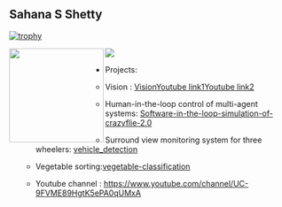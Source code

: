 ## Sahana S Shetty

[![trophy](https://github-profile-trophy.vercel.app/?username=sahanashetty31&theme=onedark)](https://github.com/ryo-ma/github-profile-trophy)


<div>
  <img height="170" align="left" src="https://github-readme-stats.vercel.app/api?username=sahanashetty31&count_private=true&include_all_commits=true&theme=onedark" />
  <img src="https://github-readme-stats.vercel.app/api/top-langs/?username=sahanashetty31&layout=compact&theme=onedark" />
</div>


* Projects:
  * Vision : [Vision](https://github.com/sahanashetty31/Vision)[Youtube link1](https://youtu.be/IsP7WR2Aw8E)[Youtube link2](https://youtu.be/uEXQ-0ldnEc)
  * Human-in-the-loop control of multi-agent systems: [Software-in-the-loop-simulation-of-crazyflie-2.0](https://github.com/sahanashetty31/Software-in-the-loop-simulation-of-crazyflie-2.0)
  * Surround view monitoring system for three wheelers: [vehicle_detection](https://github.com/sahanashetty31/vehicle_detection)
  * Vegetable sorting:[vegetable-classification](https://github.com/sahanashetty31/vegetable-classification)
  
  
  * Youtube channel : https://www.youtube.com/channel/UC-9FVME89HgtK5ePA0qUMxA
